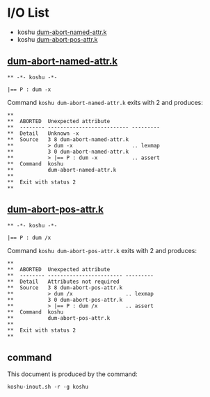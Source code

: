 # I/O List

- koshu [dum-abort-named-attr.k](#dum-abort-named-attrk)
- koshu [dum-abort-pos-attr.k](#dum-abort-pos-attrk)



## [dum-abort-named-attr.k](dum-abort-named-attr.k)

```
** -*- koshu -*-

|== P : dum -x
```

Command `koshu dum-abort-named-attr.k` exits with 2 and produces:

```
**
**  ABORTED  Unexpected attribute
**  -------- -------------------------- ---------
**  Detail   Unknown -x
**  Source   3 8 dum-abort-named-attr.k
**           > dum -x                   .. lexmap
**           3 0 dum-abort-named-attr.k
**           > |== P : dum -x           .. assert
**  Command  koshu
**           dum-abort-named-attr.k
**
**  Exit with status 2
**
```



## [dum-abort-pos-attr.k](dum-abort-pos-attr.k)

```
** -*- koshu -*-

|== P : dum /x
```

Command `koshu dum-abort-pos-attr.k` exits with 2 and produces:

```
**
**  ABORTED  Unexpected attribute
**  -------- ------------------------ ---------
**  Detail   Attributes not required
**  Source   3 8 dum-abort-pos-attr.k
**           > dum /x                 .. lexmap
**           3 0 dum-abort-pos-attr.k
**           > |== P : dum /x         .. assert
**  Command  koshu
**           dum-abort-pos-attr.k
**
**  Exit with status 2
**
```



## command

This document is produced by the command:

```
koshu-inout.sh -r -g koshu
```
